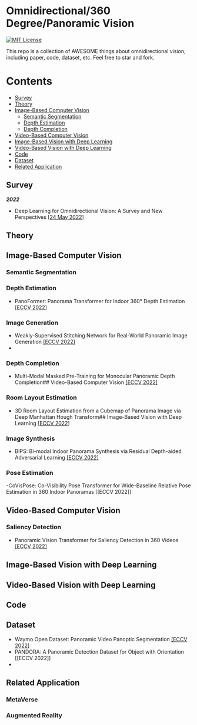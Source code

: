 # Omnidirectional/360 Degree/Panoramic Vision

[![MIT License](https://img.shields.io/badge/license-MIT-green.svg)](https://opensource.org/licenses/MIT) 

This repo is a collection of AWESOME things about omnidirectional vision, including paper, code, dataset, etc. Feel free to star and fork.

# Contents

- [Survey](#Survey)
- [Theory](#Theory)
- [Image-Based Computer Vision](#Image-Based-Computer-Vision)
  - [Semantic Segmentation](#Semantic-Segmentation)
  - [Depth Estimation](#Depth-Estimation)
  - [Depth Completion](#Depth-Completion)
- [Video-Based Computer Vision](#Video-Based-Computer-Vision)
- [Image-Based Vision with Deep Learning](#Image-Based-Vision-with-Deep-Learning)
- [Video-Based Vision with Deep Learning](#Video-Based-Vision-with-Deep-Learning)
- [Code](#Code)
- [Dataset](#Dataset)
- [Related Application](#Related-Application)


## Survey

***2022***
- Deep Learning for Omnidirectional Vision: A Survey and New Perspectives [[24 May 2022]](https://arxiv.org/abs/2205.10468)

## Theory
## Image-Based Computer Vision
### Semantic Segmentation
### Depth Estimation

- PanoFormer: Panorama Transformer for Indoor 360° Depth Estimation [[ECCV 2022]](https://arxiv.org/abs/2203.09283)
### Image Generation
- Weakly-Supervised Stitching Network for Real-World Panoramic Image Generation [[ECCV 2022]](https://arxiv.org/abs/2209.05968)
- 
### Depth Completion

- Multi-Modal Masked Pre-Training for Monocular Panoramic Depth Completion## Video-Based Computer Vision [[ECCV 2022]](https://arxiv.org/abs/2203.09855)
### Room Layout Estimation
- 3D Room Layout Estimation from a Cubemap of Panorama Image via Deep Manhattan Hough Transform## Image-Based Vision with Deep Learning [[ECCV 2022]](https://arxiv.org/abs/2207.09291)

### Image Synthesis
- BIPS: Bi-modal Indoor Panorama Synthesis via Residual Depth-aided Adversarial Learning [[ECCV 2022]](https://arxiv.org/abs/2112.06179)

### Pose Estimation
-CoVisPose: Co-Visibility Pose Transformer for Wide-Baseline Relative Pose Estimation in 360 Indoor Panoramas [[ECCV 2022]]
## Video-Based Computer Vision
### Saliency Detection
- Panoramic Vision Transformer for Saliency Detection in 360 Videos [[ECCV 2022]](https://arxiv.org/abs/2209.08956)
## Image-Based Vision with Deep Learning
## Video-Based Vision with Deep Learning
## Code
## Dataset
- Waymo Open Dataset: Panoramic Video Panoptic Segmentation [[ECCV 2022]](https://arxiv.org/abs/2206.07704)
- PANDORA: A Panoramic Detection Dataset for Object with Orientation [[ECCV 2022]]
-
## Related Application
### MetaVerse
### Augmented Reality
